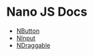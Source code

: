 # Nano JS Docs

- [NButton](./src/vue/button/src/button)
- [NInput](./src/vue/input/src/input)
- [NDraggable](./src/vue/draggable/src/draggable)
